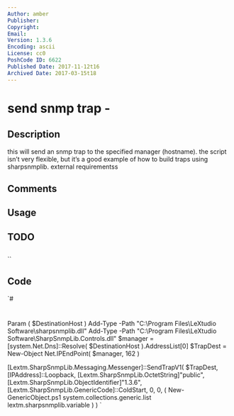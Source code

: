 ```yaml
---
Author: amber
Publisher: 
Copyright: 
Email: 
Version: 1.3.6
Encoding: ascii
License: cc0
PoshCode ID: 6622
Published Date: 2017-11-12t16
Archived Date: 2017-03-15t18
---
```


# send snmp trap - 

## Description

this will send an snmp trap to the specified manager (hostname). the script isn’t very flexible, but it’s a good example of how to build traps using sharpsnmplib. external requirementss

## Comments



## Usage



## TODO



## 

``

## Code

`#
 #
 Param ( $DestinationHost )
 Add-Type -Path "C:\Program Files\LeXtudio Software\sharpsnmplib.dll"
 Add-Type -Path "C:\Program Files\LeXtudio Software\SharpSnmpLib.Controls.dll"
 $manager = [system.Net.Dns]::Resolve( $DestinationHost ).AddressList[0]
 $TrapDest = New-Object Net.IPEndPoint( $manager, 162 )
 
 [Lextm.SharpSnmpLib.Messaging.Messenger]::SendTrapV1( $TrapDest,
 	[IPAddress]::Loopback,
 	[Lextm.SharpSnmpLib.OctetString]"public",
 	[Lextm.SharpSnmpLib.ObjectIdentifier]"1.3.6",
 	[Lextm.SharpSnmpLib.GenericCode]::ColdStart,
 	0,
 	0,
 	( New-GenericObject.ps1 system.collections.generic.list lextm.sharpsnmplib.variable )
 )
`

